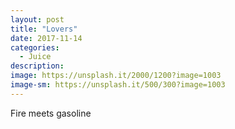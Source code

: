 ```yaml
---
layout: post
title: "Lovers"
date: 2017-11-14
categories:
  - Juice
description: 
image: https://unsplash.it/2000/1200?image=1003
image-sm: https://unsplash.it/500/300?image=1003
---
```

Fire meets gasoline
